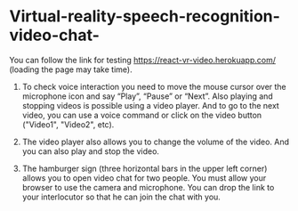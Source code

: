 # Virtual-reality-speech-recognition-video-chat-

You can follow the link for testing https://react-vr-video.herokuapp.com/ (loading the page may take time).

1. To check voice interaction you need to move the mouse cursor over the microphone icon and say “Play”, “Pause” or “Next”. Also playing and stopping videos is possible using a video player. And to go to the next video, you can use a voice command or click on the video button ("Video1", "Video2", etc).

2. The video player also allows you to change the volume of the video. And you can also play and stop the video.

3. The hamburger sign (three horizontal bars in the upper left corner) allows you to open video chat for two people. You must allow your browser to use the camera and microphone. You can drop the link to your interlocutor so that he can join the chat with you.
